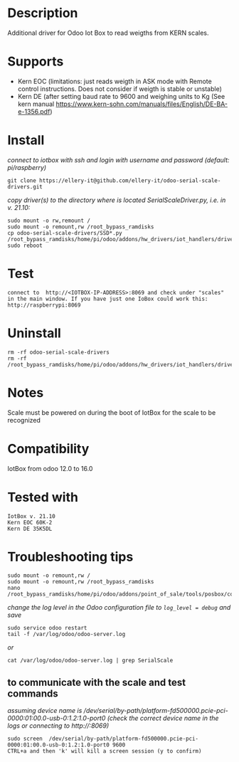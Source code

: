 # Description
Additional driver for Odoo Iot Box to read weigths from KERN scales. 
# Supports
- Kern EOC (limitations: just reads weigth in ASK mode with Remote control instructions. Does not consider if weigth is stable or unstable)
- Kern DE (after setting  baud rate to 9600 and  weighing units to Kg (See kern manual https://www.kern-sohn.com/manuals/files/English/DE-BA-e-1356.pdf)


# Install
*connect to iotbox with ssh  and login with username and password (default: pi/raspberry)*

    git clone https://ellery-it@github.com/ellery-it/odoo-serial-scale-drivers.git
    
*copy driver(s) to the directory where is located SerialScaleDriver.py, i.e. in v. 21.10:*

    sudo mount -o rw,remount /
    sudo mount -o remount,rw /root_bypass_ramdisks
    cp odoo-serial-scale-drivers/SSD*.py /root_bypass_ramdisks/home/pi/odoo/addons/hw_drivers/iot_handlers/drivers/ 
    sudo reboot

# Test
    connect to  http://<IOTBOX-IP-ADDRESS>:8069 and check under "scales" in the main window. If you have just one IoBox could work this: http://raspberrypi:8069
    
# Uninstall
    rm -rf odoo-serial-scale-drivers
    rm -rf /root_bypass_ramdisks/home/pi/odoo/addons/hw_drivers/iot_handlers/drivers/SSD*.py
    
# Notes
Scale must be powered on during the boot of IotBox for the scale to be recognized
    
# Compatibility
IotBox from odoo 12.0 to 16.0

# Tested with
    IotBox v. 21.10
    Kern EOC 60K-2 
    Kern DE 35K5DL

# Troubleshooting tips
    sudo mount -o remount,rw /
    sudo mount -o remount,rw /root_bypass_ramdisks
    nano /root_bypass_ramdisks/home/pi/odoo/addons/point_of_sale/tools/posbox/configuration/odoo.conf 
*change the log level in the Odoo configuration file to `log_level = debug` and save*

    sudo service odoo restart
    tail -f /var/log/odoo/odoo-server.log
*or*

    cat /var/log/odoo/odoo-server.log | grep SerialScale
    
## to communicate with the scale and test commands
*assuming device name is /dev/serial/by-path/platform-fd500000.pcie-pci-0000:01:00.0-usb-0:1.2:1.0-port0 (check the correct device name in the logs or connecting to http://<IOTBOX-IP-ADDRESS>:8069)*
    
    sudo screen  /dev/serial/by-path/platform-fd500000.pcie-pci-0000:01:00.0-usb-0:1.2:1.0-port0 9600
    CTRL+a and then 'k' will kill a screen session (y to confirm)


